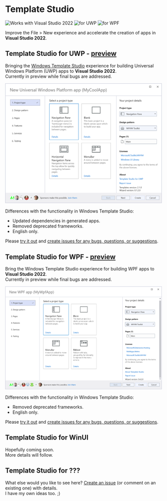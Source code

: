 # Template Studio

![Works with Visual Studio 2022](https://img.shields.io/static/v1.svg?label=VS&message=2022&color=A853C7)
![for UWP](https://img.shields.io/static/v1.svg?label=for&message=UWP&color=00BCF2)
![for WPF](https://img.shields.io/static/v1.svg?label=for&message=WPF&color=6949A4)

Improve the File > New experience and accelerate the creation of apps in **Visual Studio 2022**.

## Template Studio for UWP - [preview](https://marketplace.visualstudio.com/items?itemName=MattLaceyLtd.TemplateStudioForUWP)

Bringing the [Windows Template Studio](https://aka.ms/wts) experience for building Universal Windows Platform (UWP) apps to **Visual Studio 2022**.  
Currently in preview while final bugs are addressed.

![First page of the app generation wizard](./assets/wizard-step1-light.png)

Differences with the functionality in Windows Template Studio:

- Updated dependencies in generated apps.
- Removed deprecated frameworks.
- English only.

Please [try it out](https://marketplace.visualstudio.com/items?itemName=MattLaceyLtd.TemplateStudioForUWP) and [create issues for any bugs, questions, or suggestions](https://github.com/mrlacey/TemplateStudio/issues/new).

## Template Studio for WPF - [preview](https://marketplace.visualstudio.com/items?itemName=MattLaceyLtd.TemplateStudioForWFP)

Bring the Windows Template Studio experience for building WPF apps to **Visual Studio 2022**.  
Currently in preview while final bugs are addressed.

![First page of the app generation wizard](./assets/wpf-wizard-step1-light.png)

Differences with the functionality in Windows Template Studio:

- Removed deprecated frameworks.
- English only.

Please [try it out](https://marketplace.visualstudio.com/items?itemName=MattLaceyLtd.TemplateStudioForWFP) and [create issues for any bugs, questions, or suggestions](https://github.com/mrlacey/TemplateStudio/issues/new).


## Template Studio for WinUI

Hopefully coming soon.  
More details will follow.

## Template Studio for ???

What else would you like to see here?
[Create an issue](https://github.com/mrlacey/TemplateStudio/issues/new) (or comment on an existing one) with details.  
I have my own ideas too. ;)
